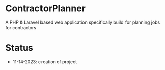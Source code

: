 # ContractorPlanner
A PHP &amp; Laravel based web application specifically build for planning jobs for contractors

# Status
* 11-14-2023: creation of project
